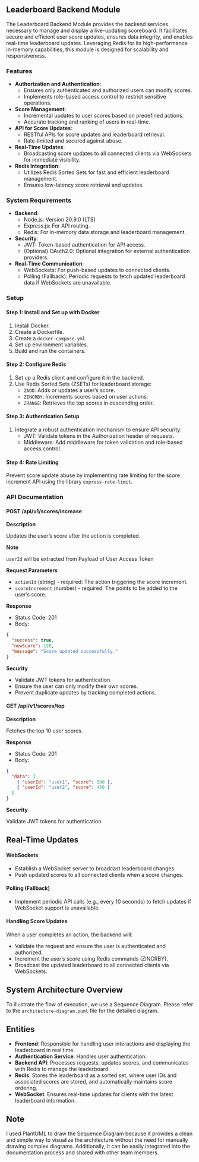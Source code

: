 ## Leaderboard Backend Module

The Leaderboard Backend Module provides the backend services necessary to manage and display a live-updating scoreboard. It facilitates secure and efficient user score updates, ensures data integrity, and enables real-time leaderboard updates. Leveraging Redis for its high-performance in-memory capabilities, this module is designed for scalability and responsiveness.

### Features

- **Authorization and Authentication**:
  - Ensures only authenticated and authorized users can modify scores.
  - Implements role-based access control to restrict sensitive operations.
- **Score Management**:
  - Incremental updates to user scores based on predefined actions.
  - Accurate tracking and ranking of users in real-time.
- **API for Score Updates**:
  - RESTful APIs for score updates and leaderboard retrieval.
  - Rate-limited and secured against abuse.
- **Real-Time Updates**:
  - Broadcasting score updates to all connected clients via WebSockets for immediate visibility.
- **Redis Integration**:
  - Utilizes Redis Sorted Sets for fast and efficient leaderboard management.
  - Ensures low-latency score retrieval and updates.

### System Requirements

- **Backend**:
  - Node.js: Version 20.9.0 (LTS)
  - Express.js: For API routing.
  - Redis: For in-memory data storage and leaderboard management.
- **Security**:
  - JWT: Token-based authentication for API access.
  - (Optional) OAuth2.0: Optional integration for external authentication providers.
- **Real-Time Communication**:
  - WebSockets: For push-based updates to connected clients.
  - Polling (Fallback): Periodic requests to fetch updated leaderboard data if WebSockets are unavailable.

### Setup

#### Step 1: Install and Set up with Docker

1. Install Docker.
2. Create a Dockerfile.
3. Create a `docker-compose.yml`.
4. Set up environment variables.
5. Build and run the containers.

#### Step 2: Configure Redis

1. Set up a Redis client and configure it in the backend.
2. Use Redis Sorted Sets (ZSETs) for leaderboard storage:
   - `ZADD`: Adds or updates a user’s score.
   - `ZINCRBY`: Increments scores based on user actions.
   - `ZRANGE`: Retrieves the top scores in descending order.

#### Step 3: Authentication Setup

1. Integrate a robust authentication mechanism to ensure API security:
   - JWT: Validate tokens in the Authorization header of requests.
   - Middleware: Add middleware for token validation and role-based access control.

#### Step 4: Rate Limiting

Prevent score update abuse by implementing rate limiting for the score increment API using the library `express-rate-limit`.

### API Documentation

#### POST /api/v1/scores/increase

**Description**

Updates the user’s score after the action is completed.

**Note**

`userId` will be extracted from Payload of User Access Token

**Request Parameters**

- `actionId` (string) - required: The action triggering the score increment.
- `scoreIncrement` (number) - required: The points to be added to the user’s score.

**Response**

- Status Code: 201
- Body:

```json
{
  "success": true,
  "newScore": 120,
  "message": "Score updated successfully."
}
```

**Security**

- Validate JWT tokens for authentication.
- Ensure the user can only modify their own scores.
- Prevent duplicate updates by tracking completed actions.

#### GET /api/v1/scores/top

**Description**

Fetches the top 10 user scores.

**Response**

- Status Code: 201
- Body:

```json
{
  "data": [
    { "userId": "user1", "score": 500 },
    { "userId": "user2", "score": 450 }
  ]
}
```

**Security**

Validate JWT tokens for authentication.

## Real-Time Updates

#### WebSockets

- Establish a WebSocket server to broadcast leaderboard changes.
- Push updated scores to all connected clients when a score changes.

#### Polling (Fallback)

- Implement periodic API calls (e.g., every 10 seconds) to fetch updates if WebSocket support is unavailable.

#### Handling Score Updates

When a user completes an action, the backend will:

- Validate the request and ensure the user is authenticated and authorized.
- Increment the user’s score using Redis commands (ZINCRBY).
- Broadcast the updated leaderboard to all connected clients via WebSockets.

## System Architecture Overview

To illustrate the flow of execution, we use a Sequence Diagram. Please refer to the `architecture-diagram.puml` file for the detailed diagram.

## Entities

- **Frontend**: Responsible for handling user interactions and displaying the leaderboard in real time.
- **Authentication Service**: Handles user authentication.
- **Backend API**: Processes requests, updates scores, and communicates with Redis to manage the leaderboard.
- **Redis**: Stores the leaderboard as a sorted set, where user IDs and associated scores are stored, and automatically maintains score ordering.
- **WebSocket**: Ensures real-time updates for clients with the latest leaderboard information.

## Note

I used PlantUML to draw the Sequence Diagram because it provides a clean and simple way to visualize the architecture without the need for manually drawing complex diagrams. Additionally, it can be easily integrated into the documentation process and shared with other team members.
